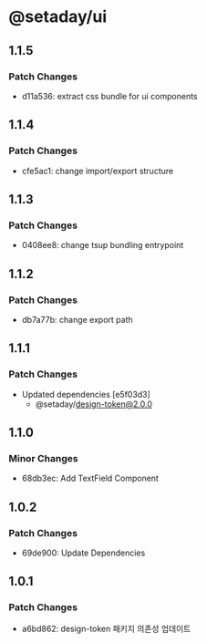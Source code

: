 # @setaday/ui

## 1.1.5

### Patch Changes

- d11a536: extract css bundle for ui components

## 1.1.4

### Patch Changes

- cfe5ac1: change import/export structure

## 1.1.3

### Patch Changes

- 0408ee8: change tsup bundling entrypoint

## 1.1.2

### Patch Changes

- db7a77b: change export path

## 1.1.1

### Patch Changes

- Updated dependencies [e5f03d3]
  - @setaday/design-token@2.0.0

## 1.1.0

### Minor Changes

- 68db3ec: Add TextField Component

## 1.0.2

### Patch Changes

- 69de900: Update Dependencies

## 1.0.1

### Patch Changes

- a6bd862: design-token 패키지 의존성 업데이트
